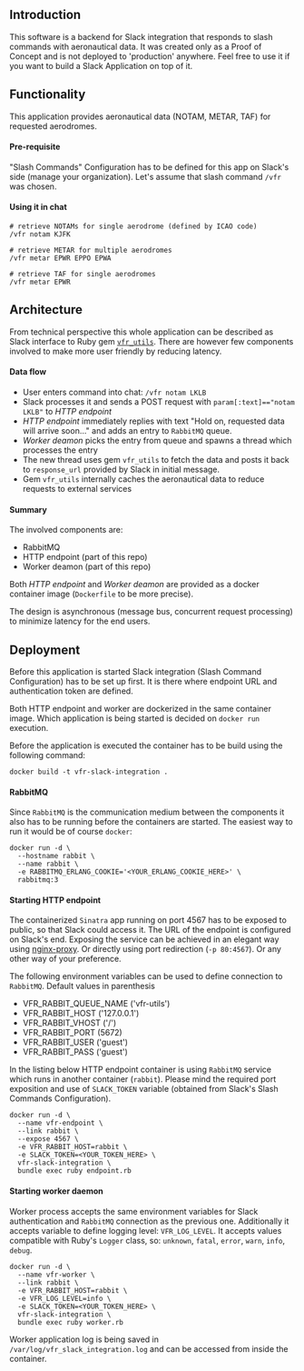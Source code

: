 ## Introduction

This software is a backend for Slack integration that responds to slash commands with aeronautical data. It was created only as a Proof of Concept and is not deployed to 'production' anywhere. Feel free to use it if you want to build a Slack Application on top of it.

## Functionality

This application provides aeronautical data (NOTAM, METAR, TAF) for requested aerodromes.

#### Pre-requisite

"Slash Commands" Configuration has to be defined for this app on Slack's side (manage your organization). Let's assume that slash command `/vfr` was chosen.

#### Using it in chat

```
# retrieve NOTAMs for single aerodrome (defined by ICAO code)
/vfr notam KJFK

# retrieve METAR for multiple aerodromes
/vfr metar EPWR EPPO EPWA

# retrieve TAF for single aerodromes
/vfr metar EPWR
```

## Architecture

From technical perspective this whole application can be described as Slack interface to Ruby gem [`vfr_utils`](https://github.com/bwilczek/vfr_utils). There are however few components involved to make more user friendly by reducing latency.

#### Data flow

* User enters command into chat: `/vfr notam LKLB`
* Slack processes it and sends a POST request with `param[:text]=="notam LKLB"` to *HTTP endpoint*
* *HTTP endpoint* immediately replies with text "Hold on, requested data will arrive soon..." and adds an entry to `RabbitMQ` queue.
* *Worker deamon* picks the entry from queue and spawns a thread which processes the entry
* The new thread uses gem `vfr_utils` to fetch the data and posts it back to `response_url` provided by Slack in initial message.
* Gem `vfr_utils` internally caches the aeronautical data to reduce requests to external services

#### Summary

The involved components are:
* RabbitMQ
* HTTP endpoint (part of this repo)
* Worker deamon (part of this repo)

Both *HTTP endpoint* and *Worker deamon* are provided as a docker container image (`Dockerfile` to be more precise).

The design is asynchronous (message bus, concurrent request processing) to minimize latency for the end users.

## Deployment

Before this application is started Slack integration (Slash Command Configuration) has to be set up first. It is there where endpoint URL and authentication token are defined.

Both HTTP endpoint and worker are dockerized in the same container image.
Which application is being started is decided on `docker run` execution.

Before the application is executed the container has to be build using the following command:

```
docker build -t vfr-slack-integration .
```

#### RabbitMQ

Since `RabbitMQ` is the communication medium between the components it also has to be running before the containers are started. The easiest way to run it would be of course `docker`:
```
docker run -d \
  --hostname rabbit \
  --name rabbit \
  -e RABBITMQ_ERLANG_COOKIE='<YOUR_ERLANG_COOKIE_HERE>' \
  rabbitmq:3
```

#### Starting HTTP endpoint

The containerized `Sinatra` app running on port 4567 has to be exposed to public, so that
Slack could access it. The URL of the endpoint is configured on Slack's end.
Exposing the service can be achieved in an elegant way using [nginx-proxy](https://github.com/jwilder/nginx-proxy). Or directly using port redirection (`-p 80:4567`). Or any other way of your preference.

The following environment variables can be used to define connection to `RabbitMQ`. Default values in parenthesis

* VFR_RABBIT_QUEUE_NAME ('vfr-utils')
* VFR_RABBIT_HOST ('127.0.0.1')
* VFR_RABBIT_VHOST ('/')
* VFR_RABBIT_PORT (5672)
* VFR_RABBIT_USER ('guest')
* VFR_RABBIT_PASS ('guest')

In the listing below HTTP endpoint container is using `RabbitMQ` service which runs in another container (`rabbit`). Please mind the required port exposition and use of `SLACK_TOKEN` variable (obtained from Slack's Slash Commands Configuration).

```
docker run -d \
  --name vfr-endpoint \
  --link rabbit \
  --expose 4567 \
  -e VFR_RABBIT_HOST=rabbit \
  -e SLACK_TOKEN=<YOUR_TOKEN_HERE> \
  vfr-slack-integration \
  bundle exec ruby endpoint.rb
```

#### Starting worker daemon

Worker process accepts the same environment variables for Slack authentication and `RabbitMQ` connection as the previous one. Additionally it accepts variable to define logging level: `VFR_LOG_LEVEL`. It accepts values compatible with Ruby's `Logger` class, so: `unknown`, `fatal`, `error`, `warn`, `info`, `debug`.

```
docker run -d \
  --name vfr-worker \
  --link rabbit \
  -e VFR_RABBIT_HOST=rabbit \
  -e VFR_LOG_LEVEL=info \
  -e SLACK_TOKEN=<YOUR_TOKEN_HERE> \
  vfr-slack-integration \
  bundle exec ruby worker.rb
```

Worker application log is being saved in `/var/log/vfr_slack_integration.log` and can be accessed from inside the container.
